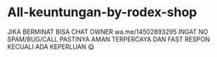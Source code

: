 # All-keuntungan-by-rodex-shop

JIKA BERMINAT BISA CHAT OWNER wa.me/14502893295
INGAT NO SPAM/BUG/CALL
PASTINYA AMAN TERPERCAYA DAN FAST RESPON KECUALI ADA KEPERLUAN 😋
